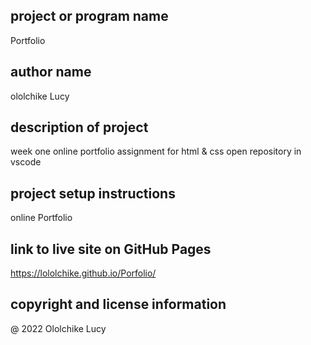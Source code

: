 ## project or program name
Portfolio
## author name
ololchike Lucy
## description of project
week one online portfolio assignment for html & css
open repository in vscode
## project setup instructions
online Portfolio
## link to live site on GitHub Pages
https://lololchike.github.io/Porfolio/
## copyright and license information
@ 2022 Ololchike Lucy